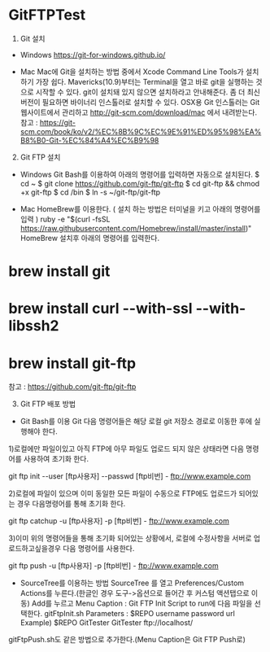 # GitFTPTest
1. Git 설치
- Windows
https://git-for-windows.github.io/

- Mac
Mac에 Git을 설치하는 방법 중에서 Xcode Command Line Tools가 설치하기 가장 쉽다. Mavericks(10.9)부터는 Terminal을 열고 바로 git을 실행하는 것으로 시작할 수 있다. git이 설치돼 있지 않으면 설치하라고 안내해준다.
좀 더 최신 버전이 필요하면 바이너리 인스톨러로 설치할 수 있다. OSX용 Git 인스톨러는 Git 웹사이트에서 관리하고 http://git-scm.com/download/mac 에서 내려받는다.
참고 : https://git-scm.com/book/ko/v2/%EC%8B%9C%EC%9E%91%ED%95%98%EA%B8%B0-Git-%EC%84%A4%EC%B9%98

2. Git FTP 설치
- Windows
Git Bash를 이용하여 아래의 명령어를 입력하면 자동으로 설치된다.
$ cd ~
$ git clone https://github.com/git-ftp/git-ftp
$ cd git-ftp && chmod +x git-ftp
$ cd /bin
$ ln -s ~/git-ftp/git-ftp

- Mac
HomeBrew를 이용한다.
( 설치 하는 방법은 터미널을 키고 아래의 명령어를 입력 )
ruby -e "$(curl -fsSL https://raw.githubusercontent.com/Homebrew/install/master/install)" 
HomeBrew 설치후 아래의 명령어를 입력한다.
# brew install git
# brew install curl --with-ssl --with-libssh2
# brew install git-ftp

참고 : https://github.com/git-ftp/git-ftp

3. Git FTP 배포 방법
- Git Bash를 이용
Git 다음 명령어들은 해당 로컬 git 저장소 경로로 이동한 후에 실행해야 한다.

1)로컬에만 파일이있고 아직 FTP에 아무 파일도 업로드 되지 않은 상태라면 다음 명령어를 사용하여 초기화 한다.

 git ftp init --user [ftp사용자] --passwd [ftp비번] - ftp://www.example.com

2)로컬에 파일이 있으며 이미 동일한 모든 파일이 수동으로 FTP에도 업로드가 되어있는 경우 다음명령어를 통해 초기화 한다.

 git ftp catchup -u [ftp사용자] -p [ftp비번] - ftp://www.example.com
 
3)이미 위의 명령어들을 통해 초기화 되어있는 상황에서, 로컬에 수정사항을 서버로 업로드하고싶을경우 다음 명령어를 사용한다.

 git ftp push -u [ftp사용자] -p [ftp비번] - ftp://www.example.com
 
- SourceTree를 이용하는 방법
SourceTree 를 열고 Preferences/Custom Actions를 누른다.(한글인 경우 도구->옵션으로 들어간 후 커스텀 액션탭으로 이동)
Add를 누르고
Menu Caption : Git FTP Init
Script to run에 다음 파일을 선택한다. gitFtpInit.sh
Parameters : $REPO username password url
Example) $REPO GitTester GitTester ftp://localhost/
 
gitFtpPush.sh도 같은 방법으로 추가한다.(Menu Caption은 Git FTP Push로)


